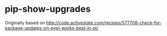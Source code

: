# pip-show-upgrades

Originally based on http://code.activestate.com/recipes/577708-check-for-package-updates-on-pypi-works-best-in-pi/
